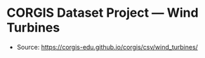 # CORGIS Dataset Project &mdash; Wind Turbines

* Source: https://corgis-edu.github.io/corgis/csv/wind_turbines/
